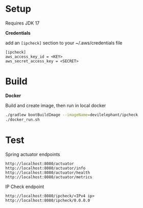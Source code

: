 Setup
=====
Requires JDK 17

**Credentials**

add an `[ipcheck]` section to your ~/.aws/credentials file

```text
[ipcheck]
aws_access_key_id = <KEY>
aws_secret_access_key = <SECRET>
```

Build
=====

**Docker**

Build and create image, then run in local docker

```bash
./gradlew bootBuildImage --imageName=devilelephant/ipcheck
./docker_run.sh
```

Test
====
Spring actuator endpoints
```
http://localhost:8080/actuator
http://localhost:8080/actuator/info
http://localhost:8080/actuator/health
http://localhost:8080/actuator/metrics
```

IP Check endpoint
```text
http://localhost:8080/ipcheck/<IPv4 ip>
http://localhost:8080/ipcheck/0.0.0.0
```